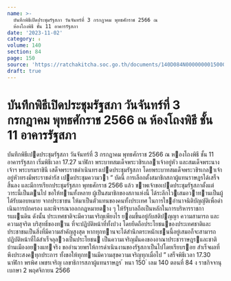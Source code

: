 ```yaml
---
name: >-
  บันทึกพิธีเปิดประชุมรัฐสภา วันจันทร์ที่ 3 กรกฎาคม พุทธศักราช 2566 ณ
  ห้องโถงพิธี ชั้น 11 อาคารรัฐสภา
date: '2023-11-02'
category: ง
volume: 140
section: 84
page: 150
source: 'https://ratchakitcha.soc.go.th/documents/140D084N0000000015000.pdf'
draft: true
---
```


# บันทึกพิธีเปิดประชุมรัฐสภา วันจันทร์ที่ 3 กรกฎาคม พุทธศักราช 2566 ณ ห้องโถงพิธี ชั้น 11 อาคารรัฐสภา

บันทึกพิธีเปดประชุมรัฐสภา วันจันทร์ที่ 3 กรกฎาคม พุทธศักราช 2566 ณ หองโถงพิธี ชั้น 11 อาคารรัฐสภา เริ่มพิธีเวลา 17.27 นาฬิกา พระบาทสมเด็จพระวชิรเกลาเจ้าอยู่หัว และสมเด็จพระนางเจ้าฯ พระบรมราชินี เสด็จพระราชดําเนินทรงเปดประชุมรัฐสภา โดยพระบาทสมเด็จพระวชิรเกลาเจ้าอยู่หัวทรงมีพระราชดํารัส เปดประชุมความวา “ บัดนี้ การเลือกตั้งสมาชิกสภาผู้แทนราษฎรได้เสร็จสิ้นลง และมีการเรียกประชุมรัฐสภา พุทธศักราช 2566 แล้ว ขาพเจ้าขอเปดประชุมรัฐสภาตั้งแต่วาระนี้เป็นตนไป ขอให้ทานทั้งหลาย ผู้เป็นสมาชิกของสภาแห่งนี้ ได้ระลึกไวเสมอวาทานเป็นผู้ได้รับมอบหมาย จากประชาชน ให้มาเป็นตัวแทนของคนทั้งประเทศ ในการใชอํานาจนิติบัญญัติเพื่อดําเนินการปกครอง และพิจารณาออกกฎหมายตาง ๆ ให้รัฐบาลถือเป็นหลักในการบริหารราชการแผนดิน ดังนั้น ประเทศชาติจะมีความเจริญเพียงไร ยอมขึ้นอยู่กับสติปญญา ความสามารถ และความสุจริต บริสุทธิ์ของทาน ที่จะปฏิบัติหน้าที่ทั้งปวง โดยยึดถือประโยชนของประเทศชาติและประชาชนเป็นสิ่งที่มีความสําคัญสูงสุด หากทุกทานจะได้สํานึกตระหนักเชนนี้อยู่เสมอก็จะสามารถปฏิบัติหน้าที่ได้สําเร็จลุลวงเป็นประโยชน เป็นความเจริญมั่นคงของอาณาประชาราษฎรและชาติบ้านเมืองอยางแทจริง ขออํานวยพรให้การดําเนินงานของรัฐสภาเป็นไปโดยเรียบรอย สําเร็จผลที่พึงประสงคทุกประการ ทั้งขอให้ทุกทานมีความสุขความเจริญทุกเมื่อไป ” เสร็จพิธีเวลา 17.30 นาฬิกา พรพิศ เพชรเจริญ เลขาธิการสภาผู้แทนราษฎร ้ หนา 150 ่ เลม 140 ตอนที่ 84 ง ราชกิจจานุเบกษา 2 พฤศจิกายน 2566

